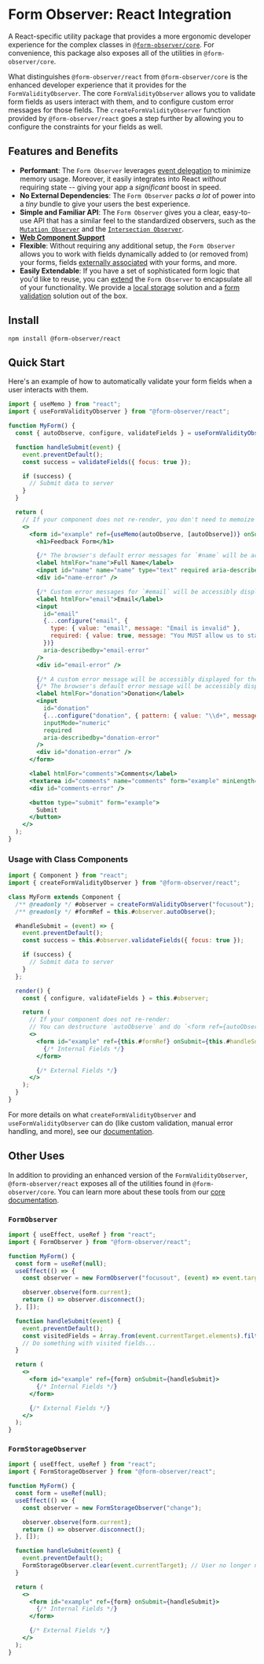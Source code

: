 # Form Observer: React Integration

A React-specific utility package that provides a more ergonomic developer experience for the complex classes in [`@form-observer/core`](https://www.npmjs.com/package/@form-observer/core). For convenience, this package also exposes all of the utilities in `@form-observer/core`.

What distinguishes `@form-observer/react` from `@form-observer/core` is the enhanced developer experience that it provides for the `FormValidityObserver`. The core `FormValidityObserver` allows you to validate form fields as users interact with them, and to configure custom error messages for those fields. The `createFormValidityObserver` function provided by `@form-observer/react` goes a step further by allowing you to configure the constraints for your fields as well.

## Features and Benefits

<!--
  Note: This section should have the benefits listed in `@form-observer/core`, but the details should be catered to React.
-->

- **Performant**: The `Form Observer` leverages [event delegation](https://gomakethings.com/why-is-javascript-event-delegation-better-than-attaching-events-to-each-element/) to minimize memory usage. Moreover, it easily integrates into React _without_ requiring state -- giving your app a _significant_ boost in speed.
- **No External Dependencies**: The `Form Observer` packs _a lot_ of power into a _tiny_ bundle to give your users the best experience.
- **Simple and Familiar API**: The `Form Observer` gives you a clear, easy-to-use API that has a similar feel to the standardized observers, such as the [`Mutation Observer`](https://developer.mozilla.org/en-US/docs/Web/API/MutationObserver) and the [`Intersection Observer`](https://developer.mozilla.org/en-US/docs/Web/API/IntersectionObserver).
- [**Web Component Support**](https://developer.mozilla.org/en-US/docs/Web/API/Web_components)
- **Flexible**: Without requiring any additional setup, the `Form Observer` allows you to work with fields dynamically added to (or removed from) your forms, fields [externally associated](https://developer.mozilla.org/en-US/docs/Web/HTML/Element/input#form) with your forms, and more.
- **Easily Extendable**: If you have a set of sophisticated form logic that you'd like to reuse, you can [extend](https://developer.mozilla.org/en-US/docs/Web/JavaScript/Reference/Classes/extends) the `Form Observer` to encapsulate all of your functionality. We provide a [local storage](https://github.com/enthusiastic-js/form-observer/tree/main/docs/form-storage-observer) solution and a [form validation](https://github.com/enthusiastic-js/form-observer/blob/main/docs/form-validity-observer/integrations/react.md) solution out of the box.

## Install

```
npm install @form-observer/react
```

## Quick Start

Here's an example of how to automatically validate your form fields when a user interacts with them.

```jsx
import { useMemo } from "react";
import { useFormValidityObserver } from "@form-observer/react";

function MyForm() {
  const { autoObserve, configure, validateFields } = useFormValidityObserver("focusout");

  function handleSubmit(event) {
    event.preventDefault();
    const success = validateFields({ focus: true });

    if (success) {
      // Submit data to server
    }
  }

  return (
    // If your component does not re-render, you don't need to memoize `autoObserve`'s return value. (See Docs)
    <>
      <form id="example" ref={useMemo(autoObserve, [autoObserve])} onSubmit={handleSubmit}>
        <h1>Feedback Form</h1>

        {/* The browser's default error messages for `#name` will be accessibly displayed inside `#name-error` */}
        <label htmlFor="name">Full Name</label>
        <input id="name" name="name" type="text" required aria-describedby="name-error" />
        <div id="name-error" />

        {/* Custom error messages for `#email` will be accessibly displayed inside `#email-error` */}
        <label htmlFor="email">Email</label>
        <input
          id="email"
          {...configure("email", {
            type: { value: "email", message: "Email is invalid" },
            required: { value: true, message: "You MUST allow us to stalk you!" },
          })}
          aria-describedby="email-error"
        />
        <div id="email-error" />

        {/* A custom error message will be accessibly displayed for the `pattern` constraint. */}
        {/* The browser's default error message will be accessibly displayed for the `required` constraint. */}
        <label htmlFor="donation">Donation</label>
        <input
          id="donation"
          {...configure("donation", { pattern: { value: "\\d+", message: "Please provide a valid number" } })}
          inputMode="numeric"
          required
          aria-describedby="donation-error"
        />
        <div id="donation-error" />
      </form>

      <label htmlFor="comments">Comments</label>
      <textarea id="comments" name="comments" form="example" minLength={30} aria-describedby="comments-error" />
      <div id="comments-error" />

      <button type="submit" form="example">
        Submit
      </button>
    </>
  );
}
```

### Usage with Class Components

```jsx
import { Component } from "react";
import { createFormValidityObserver } from "@form-observer/react";

class MyForm extends Component {
  /** @readonly */ #observer = createFormValidityObserver("focusout");
  /** @readonly */ #formRef = this.#observer.autoObserve();

  #handleSubmit = (event) => {
    event.preventDefault();
    const success = this.#observer.validateFields({ focus: true });

    if (success) {
      // Submit data to server
    }
  };

  render() {
    const { configure, validateFields } = this.#observer;

    return (
      // If your component does not re-render:
      // You can destructure `autoObserve` and do `<form ref={autoObserve()}>` directly. (See Docs)
      <>
        <form id="example" ref={this.#formRef} onSubmit={this.#handleSubmit}>
          {/* Internal Fields */}
        </form>

        {/* External Fields */}
      </>
    );
  }
}
```

For more details on what `createFormValidityObserver` and `useFormValidityObserver` can do (like custom validation, manual error handling, and more), see our [documentation](https://github.com/enthusiastic-js/form-observer/blob/main/docs/form-validity-observer/integrations/react.md).

## Other Uses

In addition to providing an enhanced version of the `FormValidityObserver`, `@form-observer/react` exposes all of the utilities found in `@form-observer/core`. You can learn more about these tools from our [core documentation](https://github.com/enthusiastic-js/form-observer/tree/main/docs).

### `FormObserver`

```jsx
import { useEffect, useRef } from "react";
import { FormObserver } from "@form-observer/react";

function MyForm() {
  const form = useRef(null);
  useEffect(() => {
    const observer = new FormObserver("focusout", (event) => event.target.setAttribute("data-visited", String(true)));

    observer.observe(form.current);
    return () => observer.disconnect();
  }, []);

  function handleSubmit(event) {
    event.preventDefault();
    const visitedFields = Array.from(event.currentTarget.elements).filter((e) => e.hasAttribute("data-visited"));
    // Do something with visited fields...
  }

  return (
    <>
      <form id="example" ref={form} onSubmit={handleSubmit}>
        {/* Internal Fields */}
      </form>

      {/* External Fields */}
    </>
  );
}
```

### `FormStorageObserver`

```jsx
import { useEffect, useRef } from "react";
import { FormStorageObserver } from "@form-observer/react";

function MyForm() {
  const form = useRef(null);
  useEffect(() => {
    const observer = new FormStorageObserver("change");

    observer.observe(form.current);
    return () => observer.disconnect();
  }, []);

  function handleSubmit(event) {
    event.preventDefault();
    FormStorageObserver.clear(event.currentTarget); // User no longer needs their progress saved after a form submission
  }

  return (
    <>
      <form id="example" ref={form} onSubmit={handleSubmit}>
        {/* Internal Fields */}
      </form>

      {/* External Fields */}
    </>
  );
}
```
